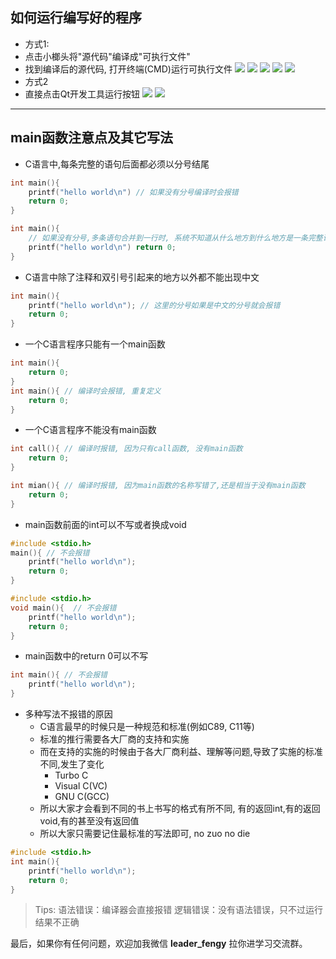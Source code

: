 ## 如何运行编写好的程序

- 方式1:
- 点击小榔头将"源代码"编译成"可执行文件"
- 找到编译后的源代码, 打开终端(CMD)运行可执行文件
  ![](https://img-blog.csdnimg.cn/img_convert/a5f93efcc499ec5ea5bcd9d338972c8a.png)
  ![](https://img-blog.csdnimg.cn/img_convert/a21ccb686fca0771cd10af728c270cd2.png)
  ![](https://img-blog.csdnimg.cn/img_convert/d7542b666e2558d47daf9cb7d631ddaf.png)
  ![](https://img-blog.csdnimg.cn/img_convert/4a8afead10db1343317a7368fb3042ca.png)
   ![](https://img-blog.csdnimg.cn/img_convert/0036733ed61b532efc2ef9907ba267bd.png)
- 方式2
- 直接点击Qt开发工具运行按钮
  ![](https://img-blog.csdnimg.cn/img_convert/97092b77d385d7f19e815f818dd0ec57.png)
  ![](https://img-blog.csdnimg.cn/img_convert/9d800a25ef0a1a9679b64a25de4b979b.png)

---

## main函数注意点及其它写法

- C语言中,每条完整的语句后面都必须以分号结尾

```c
int main(){
    printf("hello world\n") // 如果没有分号编译时会报错
    return 0;
}
```

```c
int main(){
    // 如果没有分号,多条语句合并到一行时, 系统不知道从什么地方到什么地方是一条完整语句
    printf("hello world\n") return 0;
}
```

- C语言中除了注释和双引号引起来的地方以外都不能出现中文

```c
int main(){
    printf("hello world\n"); // 这里的分号如果是中文的分号就会报错
    return 0;
}
```

- 一个C语言程序只能有一个main函数

```c
int main(){
    return 0;
}
int main(){ // 编译时会报错, 重复定义
    return 0;
}
```

- 一个C语言程序不能没有main函数

```c
int call(){ // 编译时报错, 因为只有call函数, 没有main函数
    return 0;
}
```

```c
int mian(){ // 编译时报错, 因为main函数的名称写错了,还是相当于没有main函数
    return 0;
}
```

- main函数前面的int可以不写或者换成void

```c
#include <stdio.h>
main(){ // 不会报错
    printf("hello world\n");
    return 0;
}
```

```c
#include <stdio.h>
void main(){  // 不会报错
    printf("hello world\n");
    return 0;
}
```

- main函数中的return 0可以不写

```c
int main(){ // 不会报错
    printf("hello world\n");
}
```

- 多种写法不报错的原因
  + C语言最早的时候只是一种规范和标准(例如C89, C11等)
  + 标准的推行需要各大厂商的支持和实施
  + 而在支持的实施的时候由于各大厂商利益、理解等问题,导致了实施的标准不同,发生了变化
    + Turbo C
    + Visual C(VC)
    + GNU C(GCC)
  + 所以大家才会看到不同的书上书写的格式有所不同, 有的返回int,有的返回void,有的甚至没有返回值
  + 所以大家只需要记住最标准的写法即可, no zuo no die

```c
#include <stdio.h>
int main(){
    printf("hello world\n");
    return 0;
}
```

>Tips: 
>语法错误：编译器会直接报错
>逻辑错误：没有语法错误，只不过运行结果不正确



最后，如果你有任何问题，欢迎加我微信 **leader_fengy** 拉你进学习交流群。